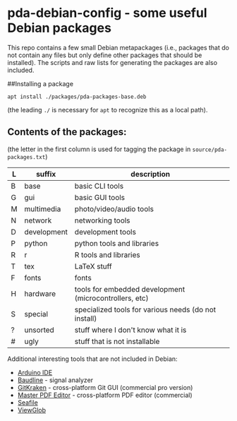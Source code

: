 # pda-debian-config - some useful Debian packages 

This repo contains a few small Debian metapackages (i.e., packages that do not contain any files but only define other packages that should be installed).
The scripts and raw lists for generating the packages are also included.

##Installing a package

``apt install ./packages/pda-packages-base.deb`` 

(the leading ``./`` is necessary for ``apt`` to recognize this as a local path).


## Contents of the packages:

(the letter in the first column is used for tagging the package in ``source/pda-packages.txt``)

| L | suffix       | description                                               |
|---|--------------|-----------------------------------------------------------|
| B | base         | basic CLI tools                                           |
| G | gui          | basic GUI tools                                           |
| M | multimedia   | photo/video/audio tools                                   |
| N | network      | networking tools                                          |
| D | development  | development tools                                         |
| P | python       | python tools and libraries                                |
| R | r            | R tools and libraries                                     |
| T | tex          | LaTeX stuff                                               |
| F | fonts        | fonts                                                     |
| H | hardware     | tools for embedded development (microcontrollers, etc)    |
| S | special      | specialized tools for various needs (do not install)      |
| ? | unsorted     | stuff where I don't know what it is                       |
| # | ugly         | stuff that is not installable                             |




Additional interesting tools that are not included in Debian:

* [Arduino IDE](https://arduino.cc)
* [Baudline](http://www.baudline.com/) - signal analyzer
* [GitKraken](https://www.gitkraken.com/) - cross-platform Git GUI (commercial pro version)
* [Master PDF Editor](https://code-industry.net/masterpdfeditor/) - cross-platform PDF editor (commercial)
* [Seafile](https://www.seafile.com/en/home/)
* [ViewGlob](https://github.com/sjbach/viewglob) 

